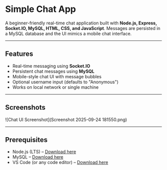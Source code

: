 # Simple Chat App

A beginner-friendly real-time chat application built with **Node.js, Express, Socket.IO, MySQL, HTML, CSS, and JavaScript**. Messages are persisted in a MySQL database and the UI mimics a mobile chat interface.

---

## Features

- Real-time messaging using **Socket.IO**
- Persistent chat messages using **MySQL**
- Mobile-style chat UI with message bubbles
- Optional username input (defaults to "Anonymous")
- Works on local network or single machine

---

## Screenshots

![Chat UI Screenshot](Screenshot 2025-09-24 181550.png) 

---

## Prerequisites

- Node.js (LTS) – [Download here](https://nodejs.org)
- MySQL – [Download here](https://dev.mysql.com/downloads/)
- VS Code (or any code editor) – [Download here](https://code.visualstudio.com)

